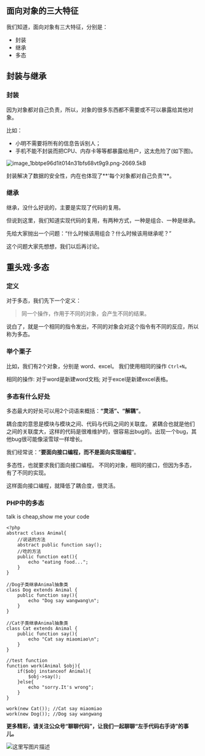 ## 面向对象的三大特征
我们知道，面向对象有三大特征，分别是：

 - 封装
 - 继承
 - 多态
## 封装与继承
### 封装
因为对象都对自己负责，所以，对象的很多东西都不需要或不可以暴露给其他对象。

比如：

 - 小明不需要将所有的信息告诉别人；
 - 手机不能不封装而把CPU、内存卡等等都暴露给用户，这太危险了(如下图)。

![image_1bbtpe96d1it014n31bfs68vt9g9.png-2669.5kB][1]

封装解决了数据的安全性，内在也体现了**‘每个对象都对自己负责’**。

### 继承
继承，没什么好说的，主要是实现了代码的复用。

但说到这里，我们知道实现代码的复用，有两种方式，一种是组合、一种是继承。

先给大家抛出一个问题：“什么时候该用组合？什么时候该用继承呢？”

这个问题大家先想想，我们以后再讨论。

## 重头戏·多态
### 定义
对于多态，我们先下一个定义：

> 同一个操作，作用于不同的对象，会产生不同的结果。

说白了，就是一个相同的指令发出，不同的对象会对这个指令有不同的反应，所以称为多态。

### 举个栗子
比如，我们有2个对象，分别是 word、excel。
我们使用相同的操作 ```Ctrl+N```。

相同的操作:
对于word是新建word文档;
对于excel是新建excel表格。

### 多态有什么好处
多态最大的好处可以用2个词语来概括：**“灵活”、“解耦”**。

耦合度的意思是模块与模块之间、代码与代码之间的关联度。
紧耦合也就是他们之间的关联度大，这样的代码是很难维护的，很容易出bug的。出现一个bug，其他bug很可能像滚雪球一样增长。

我们经常说：“**要面向接口编程，而不是面向实现编程**”。

多态性，也就要求我们面向接口编程。
不同的对象，相同的接口，但因为多态，有了不同的实现。

这样面向接口编程，就降低了耦合度，很灵活。

### PHP中的多态
talk is cheap,show me your code
```
<?php
abstract class Animal{
    //说话的方法
    abstract public function say();
    //吃的方法
    public function eat(){
        echo "eating food...";
    }
}

//Dog子类继承Animal抽象类
class Dog extends Animal {
    public function say(){
        echo "Dog say wangwang\n";
    }
}

//Cat子类继承Animal抽象类
class Cat extends Animal {
    public function say(){
        echo "Cat say miaomiao\n";
    }
}

//test function
function work(Animal $obj){
    if($obj instanceof Animal){
        $obj->say();
    }else{
        echo "sorry.It's wrong";
    }
}

work(new Cat()); //Cat say miaomiao
work(new Dog()); //Dog say wangwang
```

**更多精彩，请关注公众号“聊聊代码”，让我们一起聊聊“左手代码右手诗”的事儿。**

![这里写图片描述](http://img.blog.csdn.net/20170326120350289?watermark/2/text/aHR0cDovL2Jsb2cuY3Nkbi5uZXQvdTAxMTUwOTc4MQ==/font/5a6L5L2T/fontsize/400/fill/I0JBQkFCMA==/dissolve/70/gravity/SouthEast)


  [1]: http://static.zybuluo.com/ericliu001/17j2y8lf76ounmuzmrpjk6qq/image_1bbtpe96d1it014n31bfs68vt9g9.png